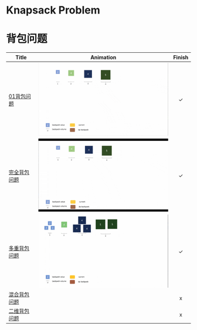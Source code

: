 # Knapsack Problem
# 背包问题

|Title|Animation|Finish|
|--------|--------------------|:-:|
|[01背包问题](backpack_1/code.md)|![](backpack_1/背包_1_动画_small.gif)|&check;|
|[完全背包问题](backpack_2/code.md)|![](backpack_2/背包_2_动画_small.gif)|&check;|
|[多重背包问题](backpack_3/code.md)|![](backpack_3/背包_3_动画_small.gif)|&check;|
|[混合背包问题](backpack_4/code.md)||x|
|[二维背包问题](backpack_5/code.md)||x|